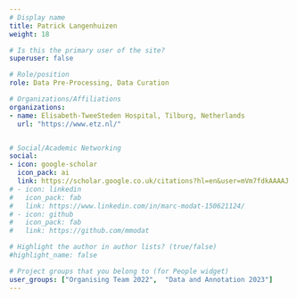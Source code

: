 ```yaml
---
# Display name
title: Patrick Langenhuizen
weight: 18

# Is this the primary user of the site?
superuser: false

# Role/position
role: Data Pre-Processing, Data Curation

# Organizations/Affiliations
organizations:
- name: Elisabeth-TweeSteden Hospital, Tilburg, Netherlands
  url: "https://www.etz.nl/"


# Social/Academic Networking
social:
- icon: google-scholar
  icon_pack: ai
  link: https://scholar.google.co.uk/citations?hl=en&user=mVm7fdkAAAAJ
# - icon: linkedin
#   icon_pack: fab
#   link: https://www.linkedin.com/in/marc-modat-150621124/
# - icon: github
#   icon_pack: fab
#   link: https://github.com/mmodat

# Highlight the author in author lists? (true/false)
#highlight_name: false

# Project groups that you belong to (for People widget)
user_groups: ["Organising Team 2022",  "Data and Annotation 2023"]
---
```


